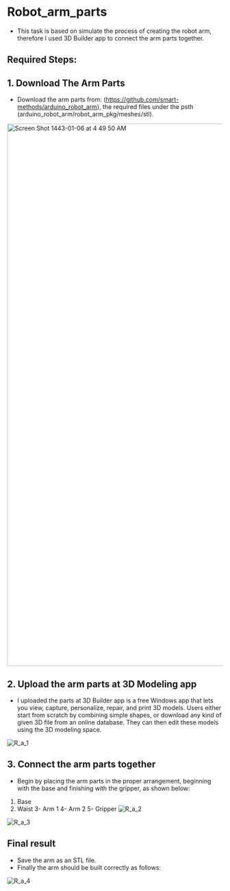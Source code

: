 # Robot_arm_parts
 - This task is based on simulate the process of creating the robot arm, therefore I used 3D Builder app to connect the arm parts together.
 
 ## **Required Steps:**
 
 ## 1. Download The Arm Parts
- Download the arm parts from: (https://github.com/smart-methods/arduino_robot_arm), the required files under the psth (arduino_robot_arm/robot_arm_pkg/meshes/stl).

<img width="1266" alt="Screen Shot 1443-01-06 at 4 49 50 AM" src="https://user-images.githubusercontent.com/86277104/129430948-82837d97-567d-4d80-a7df-046f91293a1b.png">

## 2. Upload the arm parts at 3D Modeling app
- I uploaded the parts at 3D Builder app is a free Windows app that lets you view, capture, personalize, repair, and print 3D models. Users either start from scratch by combining simple shapes, or download any kind of given 3D file from an online database. They can then edit these models using the 3D modeling space.

![R_a_1](https://user-images.githubusercontent.com/86277104/129431690-5b8c60df-8722-4558-aaad-e3d3a8cf8e72.png)

## 3. Connect the arm parts together
- Begin by placing the arm parts in the proper arrangement, beginning with the base and finishing with the gripper, as shown below:
1. Base
2. Waist
3- Arm 1
4- Arm 2
5- Gripper
![R_a_2](https://user-images.githubusercontent.com/86277104/129431694-1fab3686-d860-4781-8703-28080b7cd5af.png)

![R_a_3](https://user-images.githubusercontent.com/86277104/129431418-2c4a29b4-efb9-48ee-bd35-befbb2cc329e.png)

## Final result
- Save the arm as an STL file.
- Finally the arm should be built correctly as follows:


![R_a_4](https://user-images.githubusercontent.com/86277104/129431574-a4d688e7-8250-4a3f-acfe-2ed66686d558.png)
